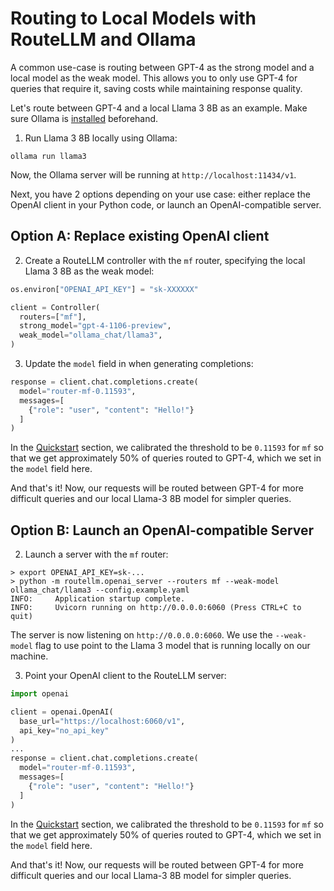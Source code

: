 # Routing to Local Models with RouteLLM and Ollama

A common use-case is routing between GPT-4 as the strong model and a local model as the weak model. This allows you to only use GPT-4 for queries that require it, saving costs while maintaining response quality.

Let's route between GPT-4 and a local Llama 3 8B as an example. Make sure Ollama is [installed](https://github.com/ollama/ollama?tab=readme-ov-file#ollama) beforehand.

1. Run Llama 3 8B locally using Ollama:
```
ollama run llama3
```
Now, the Ollama server will be running at `http://localhost:11434/v1`.

Next, you have 2 options depending on your use case: either replace the OpenAI client in your Python code, or launch an OpenAI-compatible server.

## Option A: Replace existing OpenAI client

2. Create a RouteLLM controller with the `mf` router, specifying the local Llama 3 8B as the weak model:
```python
os.environ["OPENAI_API_KEY"] = "sk-XXXXXX"

client = Controller(
  routers=["mf"],
  strong_model="gpt-4-1106-preview",
  weak_model="ollama_chat/llama3",
)
```

3. Update the `model` field in when generating completions:
```python
response = client.chat.completions.create(
  model="router-mf-0.11593",
  messages=[
    {"role": "user", "content": "Hello!"}
  ]
)
```
In the [Quickstart](../../../README.md#quickstart) section, we calibrated the threshold to be `0.11593` for `mf` so that we get approximately 50% of queries routed to GPT-4, which we set in the `model` field here.

And that's it! Now, our requests will be routed between GPT-4 for more difficult queries and our local Llama-3 8B model for simpler queries.

## Option B: Launch an OpenAI-compatible Server

2. Launch a server with the `mf` router:
```
> export OPENAI_API_KEY=sk-...
> python -m routellm.openai_server --routers mf --weak-model ollama_chat/llama3 --config.example.yaml
INFO:     Application startup complete.
INFO:     Uvicorn running on http://0.0.0.0:6060 (Press CTRL+C to quit)
```
The server is now listening on `http://0.0.0.0:6060`. We use the `--weak-model` flag to use point to the Llama 3 model that is running locally on our machine.

3. Point your OpenAI client to the RouteLLM server:
```python
import openai

client = openai.OpenAI(
  base_url="https://localhost:6060/v1",
  api_key="no_api_key"
)
...
response = client.chat.completions.create(
  model="router-mf-0.11593",
  messages=[
    {"role": "user", "content": "Hello!"}
  ]
)
```
In the [Quickstart](../../../README.md#quickstart) section, we calibrated the threshold to be `0.11593` for `mf` so that we get approximately 50% of queries routed to GPT-4, which we set in the `model` field here.

And that's it! Now, our requests will be routed between GPT-4 for more difficult queries and our local Llama-3 8B model for simpler queries.
